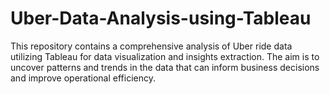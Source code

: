 # Uber-Data-Analysis-using-Tableau
This repository contains a comprehensive analysis of Uber ride data utilizing Tableau for data visualization and insights extraction. The aim is to uncover patterns and trends in the data that can inform business decisions and improve operational efficiency.
